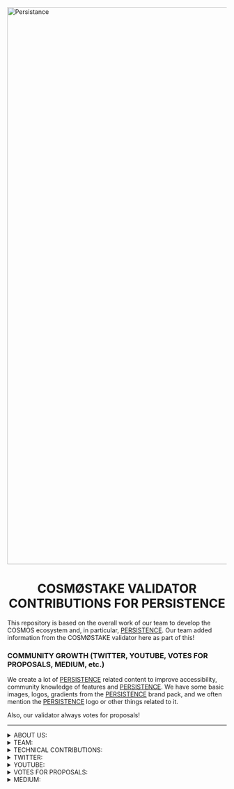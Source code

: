 <img width="1280" alt="Persistance" src="https://user-images.githubusercontent.com/86729290/197390129-ed59a5ec-83bd-47b9-95f6-09eb33d33cb1.png">

# <h1 align="center"> COSMØSTAKE VALIDATOR CONTRIBUTIONS FOR PERSISTENCE </a> 


This repository is based on the overall work of our team to develop the COSMOS ecosystem and, in particular, [PERSISTENCE](https://persistence.one/). Our team added information from the COSMØSTAKE validator here as part of this!


### COMMUNITY GROWTH (TWITTER, YOUTUBE, VOTES FOR PROPOSALS, MEDIUM, etc.) 

We create a lot of [PERSISTENCE](https://persistence.one) related content to improve accessibility, community knowledge of features and [PERSISTENCE](https://persistence.one). We have some basic images, logos, gradients from the [PERSISTENCE](https://persistence.one) brand pack, and we often mention the [PERSISTENCE](https://persistence.one) logo or other things related to it. 

Also, our validator always votes for proposals!

__________________________________________________________________________________________________________________________________________________________ 

<details>
<summary>ABOUT US:</summary>

- [WEBPAGE](https://cosmostake.space/)
 
</details>


<details>
<summary>TEAM:</summary>
 
- [Laura Kharkevych](https://github.com/LauraKhar)
- [Max Levush](https://github.com/maxlevush-COINSIDE)
- [Yan Lytvynenko](https://github.com/ZAZIK3)
- [Violetta Markush](https://github.com/vilolaa)
 
</details>



<details>
<summary>TECHNICAL CONTRIBUTIONS:</summary>


- We're validator PERSISTENCE (Mainnet) - [LINK TO COSMØSTAKE VALIDATOR](https://www.mintscan.io/persistence/validators/persistencevaloper1qz6xsskhyyd6mrqns2e3empull7el0gqp5dkru)
 
<img width="1512" alt="Снимок экрана 2022-12-30 в 12 07" src="https://user-images.githubusercontent.com/86792707/210062150-0917075b-80e5-4137-bc6f-71ea2aef2b78.png">
 
__________________________________________________________________________________________________________________________________________________________
 

- We're validator PERSISTENCE (Testnet) - [LINK TO COSMØSTAKE VALIDATOR]
(https://testnet.mintscan.io/persistence-testnet/validators/persistencevaloper16af2kgt0q2v9ks38pe4chlxk7hjqqykzy4q9gv)

<img width="1512" alt="Снимок экрана 2023-01-11 в 11 32" src="https://user-images.githubusercontent.com/86792707/211770162-e8b5aada-bb3a-48e6-98cf-9812fcd0b398.png">

![photo_2022-12-04_10-18-28](https://user-images.githubusercontent.com/86729290/208234432-fda384cd-434c-4f08-84ec-5a541b26a731.png)

__________________________________________________________________________________________________________________________________________________________ 
 

We provide support for validators, We created video on youtube "Guide To Setup Up | Persistence Validator Node (Manually)" 

In this video, we will install the Persistence validator step by step with you. Let's take a closer look at all the points and make it clear how to do it quickly and easily.

- [LINK TO YOUTUBE VIDEO](https://www.youtube.com/watch?v=rcUpWItvluA&t)

![3453534534534345](https://user-images.githubusercontent.com/86729290/208652892-1e40179f-157d-429d-8115-2a38d4c1c200.jpeg)

__________________________________________________________________________________________________________________________________________________________ 
 

We provide support for validators, We wrote a Github "Guide To Setup Up | Persistence Validator Node (Manually)" 

Link Github: https://github.com/cosmostake/validator/blob/main/guides/persistence/persistence_setup_validator.md

<img width="1512" alt="Снимок экрана 2022-12-20 в 12 49 59" src="https://user-images.githubusercontent.com/86729290/208651394-38381492-8c27-41ca-a5e5-080bf6c20209.png">

__________________________________________________________________________________________________________________________________________________________ 
 

We wrote a blog post on medium "Guide To Setup Up | Persistence Validator Node (Manually)" 
<img width="1512" alt="Снимок экрана 2022-12-30 в 12 07" src="https://user-images.githubusercontent.com/86792707/210062132-9df8ace3-274d-4dfa-bfd9-58efee5e3793.png">

Read here: https://link.medium.com/XSUJlFF0Gvb

![1](https://user-images.githubusercontent.com/86729290/208652461-7866c522-4a50-47db-98cd-688ea6742697.jpeg)

__________________________________________________________________________________________________________________________________________________________ 
 

</details>




<details>
<summary>TWITTER:</summary>

 
- XPRT - THE ECOSYSTEM

- [LINK TO TWITTER POST](https://twitter.com/COSM0STAKE/status/1591026132778102784?s=20&t=jXeLDCYuBNzG7bRC3py4WA)

<img width="3000" alt="Frame 410" src="https://user-images.githubusercontent.com/86729290/201467274-17660138-8437-444d-b2b0-c365cc624e40.png">
 
__________________________________________________________________________________________________________________________________________________________


 - Learn a little about PERSISTENCE in this infographic

- [LINK TO TWITTER POST](https://twitter.com/COSM0STAKE/status/1604797029770739713?s=20&t=SNTC-mAFkUH2xcDqNudxKg)

<img width="2876" alt="Group 499" src="https://user-images.githubusercontent.com/86792707/215268904-beff6cd2-c52f-4f12-a897-8caba9c5e726.png">

__________________________________________________________________________________________________________________________________________________________
 

 - XPRT WEEKLY RECAP

- [LINK TO TWITTER POST](https://twitter.com/COSM0STAKE/status/1615381588807716865?s=20&t=SNTC-mAFkUH2xcDqNudxKg)

![17 01 23 WEEKLY RECAP](https://user-images.githubusercontent.com/86792707/215269031-8c32aac3-8e1e-4b3c-bcce-f3f20b58c545.png)

__________________________________________________________________________________________________________________________________________________________

 
- The COSM0STAKE team would like to thank PERSISTENCE for appreciating the work we bring to the ecosystem ⚛️

- [LINK TO TWITTER POST](https://twitter.com/COSM0STAKE/status/1599373322877562881?s=20&t=Pl3w5bdDutz53j_44zkvXQ)

![FjIdbWjXEAAniDH](https://user-images.githubusercontent.com/86729290/205980797-98145778-1777-49d5-b87d-0d4955c8d876.jpeg)
 
__________________________________________________________________________________________________________________________________________________________

 
- $XPRT STATISTICS PERSISTENCE

- [LINK TO TWITTER POST](https://twitter.com/COSM0STAKE/status/1601578927268712450?s=20&t=VX96j09d6j00Ef7_l7bAkQ)

![PERCICTENCE](https://user-images.githubusercontent.com/86729290/206861069-0cafa309-58c5-4265-a59c-3f04072879f4.png)

__________________________________________________________________________________________________________________________________________________________
 
- @pStakeFinance & @CeffuGlobal Partnership 🤝

- [LINK TO TWITTER POST](https://twitter.com/COSM0STAKE/status/1629071198792327168?s=20)

<img width="1260" alt="IMG_5560" src="https://user-images.githubusercontent.com/123416278/222465131-5f03f898-d04f-4e93-8bea-dc692a745e93.PNG">

<img width="1340" alt="IMG_5561" src="https://user-images.githubusercontent.com/123416278/222465197-f9ca783b-386d-486a-b840-040e94c7e05b.png">


__________________________________________________________________________________________________________________________________________________________
 
- $XPRT STATISTICS PERSISTENCE

- [LINK TO TWITTER POST](https://twitter.com/COSM0STAKE/status/1611713831998308358?s=20&t=SNTC-mAFkUH2xcDqNudxKg)

![07 01 23](https://user-images.githubusercontent.com/86792707/215269401-4f93f51e-54a3-42a5-93d8-3b63d3a03b05.jpg)

<img width="1705" alt="12 01 23" src="https://user-images.githubusercontent.com/86792707/215269548-fbf02299-2065-4923-9b77-70acd13bc2d2.png">

__________________________________________________________________________________________________________________________________________________________
 
- $XPRT STATISTICS PERSISTENCE

- [LINK TO TWITTER POST](https://twitter.com/COSM0STAKE/status/1607013930085322753?s=20&t=wyd8HIKBb8FyQ-k61294_Q)

![photo_2022-12-24_12-37-59](https://user-images.githubusercontent.com/86792707/210065881-b611d4a0-ce8e-49e6-9464-6e8b53719c04.jpg)
__________________________________________________________________________________________________________________________________________________________
 
- $XPRT STATISTICS PERSISTENCE

- [LINK TO TWITTER POST](https://twitter.com/COSM0STAKE/status/1603029375993188352?s=20&t=SNTC-mAFkUH2xcDqNudxKg)

![1](https://user-images.githubusercontent.com/86792707/215269718-c08da322-ebf0-4a48-90ab-ca41514f4edc.jpeg)

__________________________________________________________________________________________________________________________________________________________
 
- $XPRT STATISTICS PERSISTENCE

- [LINK TO TWITTER POST](https://twitter.com/COSM0STAKE/status/1603029375993188352?s=20&t=SNTC-mAFkUH2xcDqNudxKg)

![111](https://user-images.githubusercontent.com/123416278/216037420-770a187a-3aa0-4a6e-a80c-3724e360e698.jpeg)


__________________________________________________________________________________________________________________________________________________________


- ⚡️REMINDER⚡️

- [LINK TO TWITTER POST](https://twitter.com/COSM0STAKE/status/1606663262862540801?s=20&t=wyd8HIKBb8FyQ-k61294_Q)

![photo_2022-12-24_12-40-19](https://user-images.githubusercontent.com/86792707/210065755-0b296cfd-dd99-46d2-8bf4-056182ee087e.jpg)
__________________________________________________________________________________________________________________________________________________________


- PERSISTENCE WEEKLY RECAP

- [LINK TO TWITTER POST](https://twitter.com/COSM0STAKE/status/1571804870361116673?s=20&t=71i-ze2RQxOV0GLrhSTh8A)

This infographic shows: basic statistics and news about Persistence.
![PERSISTENCE WEEKLY RECAP](https://user-images.githubusercontent.com/86729290/200538377-03a0c37f-77fc-4aad-b6e5-85e3c193ae11.png)
__________________________________________________________________________________________________________________________________________________________


- $XPRT native token distribution from Pesistence
Check out the infographic to keep abreast of all the accruals of coins 👇

- [LINK TO TWITTER POST](https://twitter.com/COSM0STAKE/status/1596208845642235904?s=20&t=XWzKxHZ6yEtbpOnSLqnFKA)

![Frame 431](https://user-images.githubusercontent.com/86729290/204086947-1b3ed1c8-6e20-43bc-b68e-b7eb70861b24.png)
__________________________________________________________________________________________________________________________________________________________

 
- As it evolves, Persistence always strives to improve and become one of the best.

Persistence integrates with @axelarcore, which allows you to do cross-chain translations designed for #Web3, which will fundamentally simplify Persistence interactions with other chains.

- [LINK TO TWITTER POST](https://twitter.com/COSM0STAKE/status/1591347672727764992?s=20&t=jXeLDCYuBNzG7bRC3py4WA)
 
![6767676767](https://user-images.githubusercontent.com/123416278/216038288-6b9dea09-66e7-4a1e-806c-4c75e898c16f.jpeg)

__________________________________________________________________________________________________________________________________________________________


- Opportunity to earn and collaborate with the Persistence project with the indications described below, get acquainted and start earning

- [LINK TO TWITTER POST](https://twitter.com/COSM0STAKE/status/1596812108335058944?s=20&t=fjsATi6gEAxl27XIDGQPLw)

![photo_2022-11-25_19-22-02](https://user-images.githubusercontent.com/86729290/204132040-703686c4-834a-46b3-8de2-8d04103694a9.jpg)
__________________________________________________________________________________________________________________________________________________________


- PERSISTENCE WEEKLY RECAP

- [LINK TO TWITTER POST](https://twitter.com/COSM0STAKE/status/1577663374908866564?s=20&t=71i-ze2RQxOV0GLrhSTh8A)

![PERSISTENCE WEEKLY RECAP](https://user-images.githubusercontent.com/86729290/200539660-71533ece-61aa-4530-a689-94c86c06ca5a.png)
__________________________________________________________________________________________________________________________________________________________


- PERSISTENCE is leader of liquid staking and here we have summarized the team's plans for further development 

- [LINK TO TWITTER POST](https://twitter.com/COSM0STAKE/status/1598267130713346050?s=20&t=_HFZZGIl-Mv1f5Lv9MRGAA)

![photo_2022-11-26_13-48-28](https://user-images.githubusercontent.com/86729290/205439763-2a91a913-6849-454f-bf3f-b7a35cda6678.jpg)
__________________________________________________________________________________________________________________________________________________________


- PERSISTENCE WEEKLY RECAP

- [LINK TO TWITTER POST](https://twitter.com/COSM0STAKE/status/1606613386711781376?s=20&t=wyd8HIKBb8FyQ-k61294_Q)

This infographic shows: basic statistics and news about Persistence.

![WEEKLY RECAP 24](https://user-images.githubusercontent.com/86792707/210065551-31b3806c-7409-4517-be82-329e422b0a27.png)
__________________________________________________________________________________________________________________________________________________________


- COSMOS ECOSYSTEM WEEKLY NEWS

- [LINK TO TWITTER POST](https://twitter.com/COSM0STAKE/status/1569634751782461442?s=20&t=71i-ze2RQxOV0GLrhSTh8A)

This infographic shows: basic statistics and news about Persistence.
![COSMOS ECOSYSTEM WEEKLY NEWS](https://user-images.githubusercontent.com/86729290/200539660-71533ece-61aa-4530-a689-94c86c06ca5a.png)
__________________________________________________________________________________________________________________________________________________________


### HER'S THE LIST OF TWITTER MENTIONS FROM [COSMØSTAKE](https://twitter.com/COSM0STAKE) ABOUT [PERSISTENCE](https://persistence.one)


[19.09.2022](https://twitter.com/COSM0STAKE/status/1571804870361116673?s=20&t=I8Xb2y4zdgor8IpQlK0gJw), 
[29.09.2022](https://twitter.com/COSM0STAKE/status/1575510119168761866?s=20&t=I8Xb2y4zdgor8IpQlK0gJw),
[30.09.2022](https://twitter.com/COSM0STAKE/status/1575759288324149248?s=20&t=I8Xb2y4zdgor8IpQlK0gJw),
[01.10.2022](https://twitter.com/COSM0STAKE/status/1576099976174006272?s=20&t=I8Xb2y4zdgor8IpQlK0gJw),
[02.10.2022](https://twitter.com/COSM0STAKE/status/1576476637197000704?s=20&t=I8Xb2y4zdgor8IpQlK0gJw),
[05.10.2022](https://twitter.com/COSM0STAKE/status/1577663374908866564?s=20&t=I8Xb2y4zdgor8IpQlK0gJw),
[24.10.2022](https://twitter.com/COSM0STAKE/status/1584521293147537414?s=20&t=I8Xb2y4zdgor8IpQlK0gJw),
[10.11.2022](https://twitter.com/COSM0STAKE/status/1590661772934926336?s=20&t=jXeLDCYuBNzG7bRC3py4WA),
[10.11.2022](https://twitter.com/COSM0STAKE/status/1591026132778102784?s=20&t=jXeLDCYuBNzG7bRC3py4WA),
[12.11.2022](https://twitter.com/COSM0STAKE/status/1591347672727764992?s=20&t=jXeLDCYuBNzG7bRC3py4WA),
[13.11.2022](https://twitter.com/COSM0STAKE/status/1591759727670722560?s=20&t=pauvem7Ju7QcFPYzscxKNg),
[14.11.2022](https://twitter.com/COSM0STAKE/status/1591850874615517185?s=20&t=pauvem7Ju7QcFPYzscxKNg),
[15.11.2022](https://twitter.com/COSM0STAKE/status/1592498922651815939?s=20&t=4PAgxvnSLFzfw8A7S7z1Ew),
[22.11.2022](https://twitter.com/COSM0STAKE/status/1595012838611128321?s=20&t=XWzKxHZ6yEtbpOnSLqnFKA),
[22.11.2022](https://twitter.com/COSM0STAKE/status/1595070103653154820?s=20&t=XWzKxHZ6yEtbpOnSLqnFKA),
[25.11.2022](https://twitter.com/COSM0STAKE/status/1596208845642235904?s=20&t=XWzKxHZ6yEtbpOnSLqnFKA),
[27.11.2022](https://twitter.com/COSM0STAKE/status/1596812108335058944?s=20&t=fjsATi6gEAxl27XIDGQPLw),
[27.11.2022](https://twitter.com/COSM0STAKE/status/1596877495290462208?s=20&t=_HFZZGIl-Mv1f5Lv9MRGAA),
[29.11.2022](https://twitter.com/COSM0STAKE/status/1597513716475756544?s=20&t=_HFZZGIl-Mv1f5Lv9MRGAA),
[01.12.2022](https://twitter.com/COSM0STAKE/status/1598267130713346050?s=20&t=_HFZZGIl-Mv1f5Lv9MRGAA),
[02.12.2022](https://twitter.com/COSM0STAKE/status/1598969740550352897?s=20&t=k6oy6GAdngx2iUztx_psuA),
[04.12.2022](https://twitter.com/COSM0STAKE/status/1599298276142223360?s=20&t=cwwQdcDS_5zxPE6PYTG9PQ),
[04.12.2022](https://twitter.com/COSM0STAKE/status/1599315685389131776?s=20&t=W5dRsaghwIECET00AqD-Bw),
[04.12.2022](https://twitter.com/COSM0STAKE/status/1599373322877562881?s=20&t=_zpksa_LXUBYZ1k0IyfzpQ),
[06.12.2022](https://twitter.com/COSM0STAKE/status/1599906024756068353?s=20&t=3ddYrRLAPLXBo__kvu4Oyg),
[09.12.2022](https://twitter.com/COSM0STAKE/status/1601177109820772356?s=20&t=VX96j09d6j00Ef7_l7bAkQ),
[10.12.2022](https://twitter.com/COSM0STAKE/status/1601578927268712450?s=20&t=VX96j09d6j00Ef7_l7bAkQ),
[11.12.2022](https://twitter.com/COSM0STAKE/status/1602203523453779969?s=20&t=JNYmif-asw6aJ7A9HqWYvw),
[14.12.2022](https://twitter.com/COSM0STAKE/status/1603029375993188352?s=20&t=YOVDfn7WBD3P08zexu2r2Q),
[15.12.2022](https://twitter.com/COSM0STAKE/status/1603309820588818435?s=20&t=YOVDfn7WBD3P08zexu2r2Q),
[16.12.2022](https://twitter.com/COSM0STAKE/status/1604040275562733569?s=20&t=YOVDfn7WBD3P08zexu2r2Q),
[17.12.2022](https://twitter.com/COSM0STAKE/status/1604040275562733569?s=20&t=MTl5Qv5xmLWiezq4FQ-HtA),
[19.12.2022](https://twitter.com/COSM0STAKE/status/1604797029770739713?s=20&t=MTl5Qv5xmLWiezq4FQ-HtA),
[20.12.2022](https://twitter.com/COSM0STAKE/status/1605122896619110401?s=20&t=MTl5Qv5xmLWiezq4FQ-HtA),
[24.12.2022](https://twitter.com/COSM0STAKE/status/1606613386711781376?s=20&t=wyd8HIKBb8FyQ-k61294_Q),
[24.12.2022](https://twitter.com/COSM0STAKE/status/1606663262862540801?s=20&t=wyd8HIKBb8FyQ-k61294_Q),
[25.12.2022](https://twitter.com/COSM0STAKE/status/1607013930085322753?s=20&t=wyd8HIKBb8FyQ-k61294_Q),
[04.01.2023](https://twitter.com/COSM0STAKE/status/1610565565059309568?s=20&t=SNTC-mAFkUH2xcDqNudxKg),
[04.01.2023](https://twitter.com/COSM0STAKE/status/1610651371639824385?s=20&t=SNTC-mAFkUH2xcDqNudxKg),
[05.01.2023](https://twitter.com/COSM0STAKE/status/1610950466879225862?s=20&t=SNTC-mAFkUH2xcDqNudxKg),
[07.01.2023](https://twitter.com/COSM0STAKE/status/1611713831998308358?s=20&t=SNTC-mAFkUH2xcDqNudxKg),
[11.01.2023](https://twitter.com/COSM0STAKE/status/1613184762432167937?s=20&t=SNTC-mAFkUH2xcDqNudxKg),
[12.01.2023](https://twitter.com/COSM0STAKE/status/1613600946914721794?s=20&t=SNTC-mAFkUH2xcDqNudxKg),
[15.01.2023](https://twitter.com/COSM0STAKE/status/1614661920874799105?s=20&t=SNTC-mAFkUH2xcDqNudxKg),
[17.01.2023](https://twitter.com/COSM0STAKE/status/1615381588807716865?s=20&t=SNTC-mAFkUH2xcDqNudxKg),
[19.01.2023](https://twitter.com/COSM0STAKE/status/1615968661205819392?s=20&t=SNTC-mAFkUH2xcDqNudxKg),
[27.01.2023](https://twitter.com/COSM0STAKE/status/1618921677475430400?s=20&t=SNTC-mAFkUH2xcDqNudxKg),
[28.01.2023](https://twitter.com/COSM0STAKE/status/1619316237284282369?s=20&t=SNTC-mAFkUH2xcDqNudxKg),
[29.01.2023](https://twitter.com/COSM0STAKE/status/1619612590795288576?s=20&t=sU0QPcNHsoHA4mSW3WG_yg),
[01.02.2023](https://twitter.com/COSM0STAKE/status/1620714156545699840?s=20&t=ZRLRnqDd9DAFb6wXhg8w7g),
[03.02.2023](https://twitter.com/COSM0STAKE/status/1621486581277249543?s=20&t=P0wEZ2YE0f2p6g2_uv6VhA),
[05.02.2023](https://twitter.com/COSM0STAKE/status/1622254179182837760?s=20&t=P0wEZ2YE0f2p6g2_uv6VhA),
[12.02.2023](https://twitter.com/COSM0STAKE/status/1624686158557896707?s=20&t=5V5MkVcymw17M2ptNVgNHA),
[13.02.2023](https://twitter.com/COSM0STAKE/status/1625201816416710656?s=20),
[24.02.2023](https://twitter.com/COSM0STAKE/status/1629071198792327168?s=20),
[24.02.2023](https://twitter.com/COSM0STAKE/status/1629071195113984001?s=20),
[02.03.2023](https://twitter.com/COSM0STAKE/status/1631310874592854016?s=20),
 
SOME STATS:

<img width="591" alt="Снимок экрана 2022-11-08 в 13 35" src="https://user-images.githubusercontent.com/86729290/200554428-78863a26-f0db-49bc-87f2-c4a1f6d9da5b.png">
</details>


<details>
<summary>YOUTUBE:</summary>
 
 
- Coin98 Wallet - Using the wallet with Persistence via the $XPRT token.

- [LINK TO YOUTUBE VIDEO](https://www.youtube.com/watch?v=ZRwCoxk02KA&t=167s)

![photo_2022-11-22_11-46-27](https://user-images.githubusercontent.com/86729290/204086716-1c093e3e-2c7c-4d40-8b74-8e72e968b19a.jpg)
__________________________________________________________________________________________________________________________________________________________
 
- Concept of Liquid Staking Derivatives Persistence


- [LINK TO YOUTUBE VIDEO](https://www.youtube.com/watch?v=XXmx9GXS0kE&t=34s)

![121212121](https://user-images.githubusercontent.com/123416278/219932847-3d6e7d8d-1d80-40e3-88fc-2d2731b05d0a.jpg)

__________________________________________________________________________________________________________________________________________________________


- Persistence | Tokenomics & Utility $XPRT ⚛️

- [LINK TO YOUTUBE VIDEO](https://www.youtube.com/watch?v=hnI5TZvQt80&t=5s)

![45](https://user-images.githubusercontent.com/86729290/205439529-769feb09-3c83-44e3-a5e7-27e0ed530a20.jpeg)
__________________________________________________________________________________________________________________________________________________________


- pSTAKE Finance - full analysis of the project $XPRT 

- [LINK TO YOUTUBE VIDEO](https://www.youtube.com/watch?v=Kc2qSmRH-WQ&t=6s)

![Frame 417](https://user-images.githubusercontent.com/86729290/203068306-c6cde65c-7d1d-4f81-9e68-18ecfbd3fe96.jpg)
__________________________________________________________________________________________________________________________________________________________


- RENEWED FOUNDATION DELEGATION PROGRAM | BY PERSISTENCE

- [LINK TO YOUTUBE VIDEO](https://www.youtube.com/watch?v=dpHFjJEdsvU&t=106s)

![maxresdefault](https://user-images.githubusercontent.com/86729290/206861136-a8c1f39e-94d6-4511-bf32-ae5f2bbddcd0.jpeg)
__________________________________________________________________________________________________________________________________________________________


- Installing Persistence Wallet | Detailed Overview $XPRT ⚛️ 

- [LINK TO YOUTUBE VIDEO](https://www.youtube.com/watch?v=8349stpyrs0&t=37s)

![565656565656](https://user-images.githubusercontent.com/86729290/205439664-3fc563a1-32a6-4152-a7ff-bc0f1a8762a5.jpeg)
__________________________________________________________________________________________________________________________________________________________


- Staking $XPRT via Cosmostation Dashboard. Installing Cosmostation Wallet

- [LINK TO YOUTUBE VIDEO](https://www.youtube.com/watch?v=YqFzHzfVqPI&t=26s)

![Staking $XPRT](https://user-images.githubusercontent.com/86729290/201467207-440e754e-2988-4350-989d-962dc7fe13a9.jpeg)
__________________________________________________________________________________________________________________________________________________________

- PERSISTANCE - HOW TO WORKS 

- [LINK TO YOUTUBE VIDEO](https://www.youtube.com/watch?v=xklLFDim5Jg&t=61s)

![PERSISTANCE - HOW TO WORKS](https://user-images.githubusercontent.com/86729290/200543786-85e5f28e-ea52-44a3-8026-07cb9e3c7688.jpeg)
__________________________________________________________________________________________________________________________________________________________


- pSTAKE Finance - full analysis of the project $XPRT

- [LINK TO YOUTUBE VIDEO](https://www.youtube.com/watch?v=hWzPSCISGVs&t=2s)

![maxresdefault](https://user-images.githubusercontent.com/86729290/201621796-64978574-4917-4df0-8b8f-5c416bbe396a.jpeg)
__________________________________________________________________________________________________________________________________________________________


- News Background Review by  Persistence$XPRT | For November 

- [LINK TO YOUTUBE VIDEO](https://www.youtube.com/watch?v=WN8IgCzOJc8&t=29s)

![WN8IgCzOJc8-HD](https://user-images.githubusercontent.com/86729290/205488547-a55a4eb1-6dd1-49f6-ac0f-ccfe03efedb8.jpg)
__________________________________________________________________________________________________________________________________________________________


- Persistence ⚛️Foundation x Labs !

- [LINK TO YOUTUBE VIDEO](https://www.youtube.com/watch?v=tQV7FvNyHKo&t=8s)

![photo_2022-11-22_16-53-56](https://user-images.githubusercontent.com/86729290/204086774-e6748013-5672-4120-a392-edd53b23178e.jpg)
__________________________________________________________________________________________________________________________________________________________
 

- Governance Deep-Dive: Proposal #16 full review Persistence
 
- [LINK TO YOUTUBE VIDEO](https://www.youtube.com/watch?v=Dwmo54e76Yo&t=24s)

<img width="1280" alt="111" src="https://user-images.githubusercontent.com/123416278/217446747-4a3f4b26-a65d-4b11-9077-6af127895809.png">

__________________________________________________________________________________________________________________________________________________________


- Overview of mobile crypto wallet Keplr Wallet ⚛️

- [LINK TO YOUTUBE VIDEO](https://www.youtube.com/watch?v=ibh5Yopn3H8)

![3463453](https://user-images.githubusercontent.com/86729290/205488651-12a652ad-e886-497d-8876-2fb8c6ab2a24.jpeg)

__________________________________________________________________________________________________________________________________________________________
 
- A complete review of working with Dexter Zone by Persistence

- [LINK TO YOUTUBE VIDEO](https://www.youtube.com/watch?v=piMKEpeXKBs)
 
![maxresdefault](https://user-images.githubusercontent.com/123416278/222468679-0ca1fbd5-9131-40f4-a0b5-6e0731dec796.jpeg)

__________________________________________________________________________________________________________________________________________________________
 
 
</details>







<details>
<summary>VOTES FOR PROPOSALS:</summary>
 

- COSMØSTAKE votes YES on Persistence $XPRT Proposal #8 

![photo_2022-12-04_12-37-37](https://user-images.githubusercontent.com/86729290/205488415-4d6d2860-b6bd-4ba0-82da-089886ed1360.jpg)
__________________________________________________________________________________________________________________________________________________________


- COSMØSTAKE votes YES on Persistence $XPRT Proposal #9 

- [LINK TO TWITTER POST](https://twitter.com/COSM0STAKE/status/1598969740550352897?s=20&t=k6oy6GAdngx2iUztx_psuA)

![photo_2022-12-03_11-09-41](https://user-images.githubusercontent.com/86729290/205439959-0c14e98a-3943-4eae-bb7a-33bc7d06b737.jpg)
 
__________________________________________________________________________________________________________________________________________________________
 
- COSMØSTAKE votes YES on Persistence $XPRT Proposal #10

- [LINK TO TWITTER POST](https://twitter.com/COSM0STAKE/status/1599298276142223360?s=20&t=SNTC-mAFkUH2xcDqNudxKg)

![photo_2022-12-03_11-23-29](https://user-images.githubusercontent.com/86729290/205478912-c63ab56e-d442-4a1b-b852-29d58e75932f.jpg)
__________________________________________________________________________________________________________________________________________________________
 

- COSMØSTAKE votes YES on Persistence $XPRT Proposal #12

- [LINK TO TWITTER POST](https://twitter.com/COSM0STAKE/status/1610565565059309568?s=20&t=SNTC-mAFkUH2xcDqNudxKg)

![photo_2023-01-03_13-27-42](https://user-images.githubusercontent.com/86792707/215268695-544d36de-32ad-4b2a-af89-004436bfea39.jpg)

__________________________________________________________________________________________________________________________________________________________
 
- COSMØSTAKE votes YES on Persistence $XPRT Proposal #13

- [LINK TO TWITTER POST](https://twitter.com/COSM0STAKE/status/1610950466879225862?s=20&t=SNTC-mAFkUH2xcDqNudxKg)

![photo_2023-01-04_13-30-55](https://user-images.githubusercontent.com/86792707/215268787-c5c4a561-a9c9-4c10-ba9f-8c5c30a2d60a.jpg)

__________________________________________________________________________________________________________________________________________________________
 
- COSMØSTAKE votes YES on Persistence $XPRT Proposal #15

- [LINK TO TWITTER POST](https://twitter.com/COSM0STAKE/status/1613184762432167937?s=20&t=SNTC-mAFkUH2xcDqNudxKg)

![11 01 23](https://user-images.githubusercontent.com/86792707/215268807-efaf0d9f-2167-4be5-87b1-0489a702fa1c.jpg)

__________________________________________________________________________________________________________________________________________________________
 
- COSMØSTAKE votes YES on Persistence $XPRT Proposal #16

- [LINK TO TWITTER POST](https://twitter.com/COSM0STAKE/status/1619612590795288576?s=20&t=sU0QPcNHsoHA4mSW3WG_yg)

![1](https://user-images.githubusercontent.com/86792707/215317196-efee4d84-a403-44ad-85e4-c5331816bb69.jpeg)

__________________________________________________________________________________________________________________________________________________________
 
- COSMØSTAKE votes YES on Persistence $XPRT Proposal #18

- [LINK TO TWITTER POST](https://twitter.com/COSM0STAKE/status/1624686158557896707?s=20&t=5V5MkVcymw17M2ptNVgNHA)

![18](https://user-images.githubusercontent.com/123416278/218300697-8abfeed8-fccc-41ec-8211-e68d92098ec3.jpg)

__________________________________________________________________________________________________________________________________________________________
 
</details>







<details>
<summary>MEDIUM:</summary>
 
 
- XPRT RESEARCH PERSISTENCE IN THE CRYPTOCURRENCY MARKET! ⚛️

Link: https://link.medium.com/u6vv4mqHjwb

<img width="1280" alt="15 01 23" src="https://user-images.githubusercontent.com/86792707/215269828-0559942e-a188-4bfa-aca5-7005e7aa9466.png">

__________________________________________________________________________________________________________________________________________________________

We also created a series of blog posts on Juno in English and Ukrainian (To make it more comfortable for the community to absorb not only video but also visual material) on topics such as:

- We Translated into Ukrainian 🇺🇦 Media post $XPRT
XPRT Tokenomics and Utility: Powering the Persistence Ecosystem ⚛️

Original: [https://blog.persistence.one/2021/03/25/xprt-tokenomics-and-utility-powering-the-persistence-ecosystem/](https://blog.persistence.one/2021/03/25/xprt-tokenomics-and-utility-powering-the-persistence-ecosystem]

Ukrainian translation: [https://link.medium.com/xZuk9swTJtb](https://link.medium.com/xZuk9swTJtb)

![200545237-11dbbff7-9b6e-4a55-b6c6-1f483774c809](https://user-images.githubusercontent.com/86729290/205972592-fec3463b-50a3-41a5-b3a1-c97f9cc91d0b.png)

__________________________________________________________________________________________________________________________________________________________

- We Translated into Ukrainian🇺🇦 Media post $XPRT
The Persistence Mainnet is Launching on March 30th. Introducing Our World-Class Genesis Validators ⚛️

Original: [https://blog.persistence.one/2021/03/29/the-persistence-mainnet-is-launching-on-march-30th-introducing-our-world-class-genesis-validators](https://blog.persistence.one/2021/03/29/the-persistence-mainnet-is-launching-on-march-30th-introducing-our-world-class-genesis-validators/]

Ukrainian translation: [https://link.medium.com/prcMtkasLtb](https://link.medium.com/prcMtkasLtb)

![200545765-04d679e3-f0a5-427a-84f0-32e3d4e11247](https://user-images.githubusercontent.com/86729290/205972827-14c5d454-85c6-4f10-a0cf-e414b5649b7c.png)
</details>
